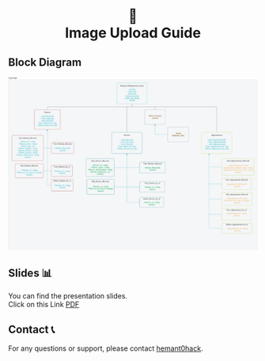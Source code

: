 <h1 align="center"> 📸<br>Image Upload Guide</h1>

##  Block Diagram

![Block_Diagram](Images/Block_Diagram.png)

## Slides 📊

You can find the presentation slides.\
Click on this Link [PDF](Images/Slide.pdf)
## Contact 📞

For any questions or support, please contact [hemant0hack](mailto:hemant0hack@example.com).
